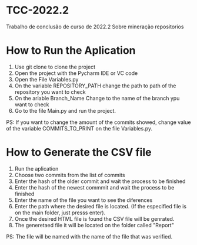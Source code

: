 # TCC-2022.2
Trabalho de conclusão de curso de 2022.2 Sobre mineração repositorios

# How to Run the Aplication
1. Use git clone to clone the project 
2. Open the project with the Pycharm IDE or VC code 
3. Open the File Variables.py 
4. On the variable REPOSITORY_PATH change the path to path of the repository you want to check
5. On the ariable Branch_Name Change to the name of the branch ypu want to check
6. Go to the file Main.py and run the project.

PS: If you want to change the amount of the commits showed, change value of the variable COMMITS_TO_PRINT on the file Variables.py.

# How to Generate the CSV file
1. Run the aplication
2. Choose two commits from the list of commits
3. Enter the hash of the older commit and wait the process to be finished
4. Enter the hash of the newest commmit and wait the process to be finished
5. Enter the name of the file you want to see the diferences
6. Enter the path where the desired file is located. (If the especified file is on the main folder, just presss enter).
7. Once the desired HTML file is found the CSV file will be genrated.
8. The generetaed file it will be located on the folder called "Report"

PS: The file will be named with the name of the file that was verified.
